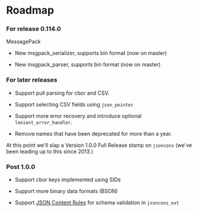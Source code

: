 # Roadmap

### For release 0.114.0

MessagePack 

- New msgpack_serializer, supports bin format (now on master)

- New msgpack_parser, supports bin format (now on master)

### For later releases

- Support pull parsing for cbor and CSV.

- Support selecting CSV fields using `json_pointer`

- Support more error recovery and introduce optional `lenient_error_handler`.

- Remove names that have been deprecated for more than a year.

At this point we'll slap a Version 1.0.0 Full Release stamp on `jsoncons`
(we've been leading up to this since 2013.)

### Post 1.0.0

- Support cbor keys implemented using SIDs

- Support more binary data formats (BSON)

- Support [JSON Content Rules](https://datatracker.ietf.org/doc/draft-newton-json-content-rules/) for schema validation in `jsoncons_ext`

